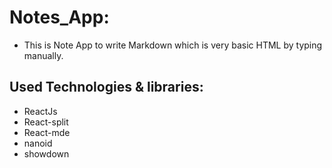 # Notes_App:
 - This is Note App to write Markdown which is very basic HTML by typing manually.

## Used Technologies & libraries:
 
 - ReactJs
 - React-split
 - React-mde
 - nanoid
 - showdown
